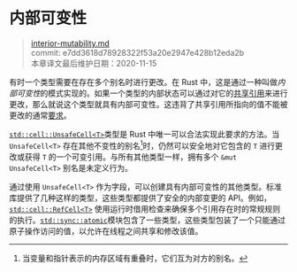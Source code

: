 # 内部可变性

>[interior-mutability.md](https://github.com/rust-lang/reference/blob/master/src/interior-mutability.md)\
>commit: e7dd3618d78928322f53a20e2947e428b12eda2b \
>本章译文最后维护日期：2020-11-15

有时一个类型需要在存在多个别名时进行更改。在 Rust 中，这是通过一种叫做*内部可变性*的模式实现的。如果一个类型的内部状态可以通过对它的[共享引用][shared reference]来进行更改，那么就说这个类型就具有内部可变性。这违背了共享引用所指向的值不能被更改的通常[要求][ub]。

[`std::cell::UnsafeCell<T>`]类型是 Rust 中唯一可以合法实现此要求的方法。当 `UnsafeCell<T>` 存在其他不变性的别名[^译注1]时，仍然可以安全地对它包含的 `T` 进行更改或获得 `T` 的一个可变引用。与所有其他类型一样，拥有多个 `&mut UnsafeCell<T>` 别名是未定义行为。

通过使用 `UnsafeCell<T>` 作为字段，可以创建具有内部可变性的其他类型。标准库提供了几种这样的类型，这些类型都提供了安全的内部变更的 API。例如，[`std::cell::RefCell<T>`] 使用运行时借用检查来确保多个引用存在时的常规规则的执行。[`std::sync::atomic`]模块包含了一些类型，这些类型包装了一个只能通过原子操作访问的值，以允许在线程之间共享和修改该值。

[^译注1]: 当变量和指针表示的内存区域有重叠时，它们互为对方的别名。

[shared reference]: types/pointer.md#shared-references-
[ub]: behavior-considered-undefined.md
[`std::cell::UnsafeCell<T>`]: https://doc.rust-lang.org/std/cell/struct.UnsafeCell.html
[`std::cell::RefCell<T>`]: https://doc.rust-lang.org/std/cell/struct.RefCell.html
[`std::sync::atomic`]: https://doc.rust-lang.org/std/sync/atomic/index.html

<!-- 2020-11-12-->
<!-- checked -->


